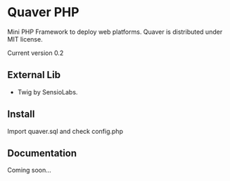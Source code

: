 Quaver PHP
==========

Mini PHP Framework to deploy web platforms. Quaver is distributed under MIT license.

Current version 0.2

External Lib
------------
* Twig by SensioLabs.

Install
-------
Import quaver.sql and check config.php


Documentation
-------------
Coming soon...
